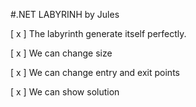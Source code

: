 #.NET LABYRINH by Jules

[ x ] The labyrinth generate itself perfectly.

[ x ] We can change size 

[ x ] We can change entry and exit points 

[ x ] We can show solution


